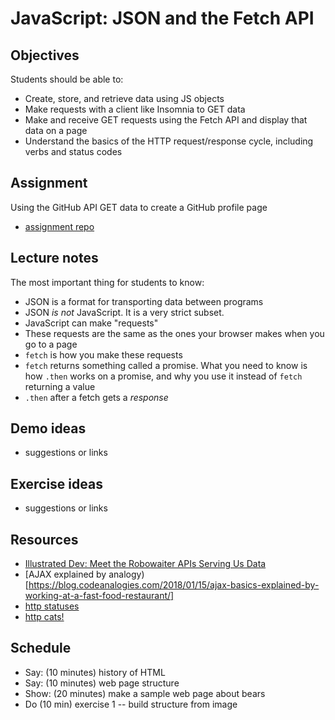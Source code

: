 # JavaScript: JSON and the Fetch API

## Objectives

Students should be able to:

- Create, store, and retrieve data using JS objects
- Make requests with a client like Insomnia to GET data
- Make and receive GET requests using the Fetch API and display that data on a page
- Understand the basics of the HTTP request/response cycle, including verbs and status codes

## Assignment

Using the GitHub API GET data to create a GitHub profile page

- [assignment repo](https://github.com/momentum-assignments/ajax--github-api)

## Lecture notes

The most important thing for students to know:

- JSON is a format for transporting data between programs
- JSON *is not* JavaScript. It is a very strict subset.
- JavaScript can make "requests"
- These requests are the same as the ones your browser makes when you go to a page
- `fetch` is how you make these requests
- `fetch` returns something called a promise. What you need to know is how `.then` works on a promise, and why you use it instead of `fetch` returning a value
- `.then` after a fetch gets a *response*

## Demo ideas

- suggestions or links

## Exercise ideas

- suggestions or links

## Resources

- [Illustrated Dev: Meet the Robowaiter APIs Serving Us Data](https://illustrated.dev/api)
- [AJAX explained by analogy)[https://blog.codeanalogies.com/2018/01/15/ajax-basics-explained-by-working-at-a-fast-food-restaurant/]
- [http statuses](https://httpstatuses.com/)
- [http cats!](https://http.cat/)

## Schedule

- Say: (10 minutes) history of HTML
- Say: (10 minutes) web page structure
- Show: (20 minutes) make a sample web page about bears
- Do (10 min) exercise 1 -- build structure from image

